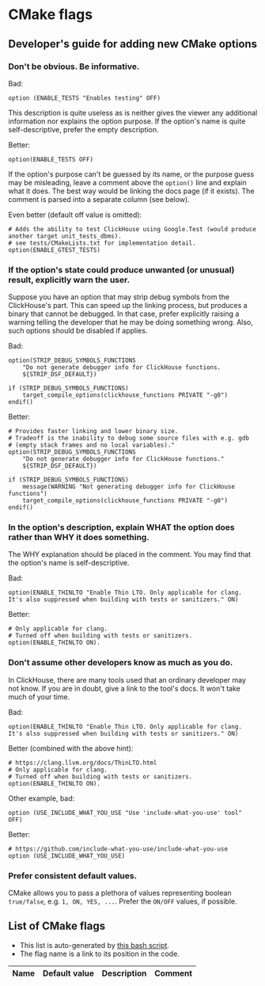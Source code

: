 # CMake flags

## Developer's guide for adding new CMake options

### Don't be obvious. Be informative.

Bad:
```
option (ENABLE_TESTS "Enables testing" OFF)
```

This description is quite useless as is neither gives the viewer any additional information nor explains the option
purpose. If the option's name is quite self-descriptive, prefer the empty description.

Better:

```
option(ENABLE_TESTS OFF)
```

If the option's purpose can't be guessed by its name, or the purpose guess may be misleading, leave a comment above
the `option()` line and explain what it does. The best way would be linking the docs page (if it exists).
The comment is parsed into a separate column (see below).

Even better (default off value is omitted):

```
# Adds the ability to test ClickHouse using Google.Test (would produce another target unit_tests_dbms).
# see tests/CMakeLists.txt for implementation detail.
option(ENABLE_GTEST_TESTS)
```

### If the option's state could produce unwanted (or unusual) result, explicitly warn the user.

Suppose you have an option that may strip debug symbols from the ClickHouse's part.
This can speed up the linking process, but produces a binary that cannot be debugged.
In that case, prefer explicitly raising a warning telling the developer that he may be doing something wrong. 
Also, such options should be disabled if applies.

Bad:
```
option(STRIP_DEBUG_SYMBOLS_FUNCTIONS
    "Do not generate debugger info for ClickHouse functions.
    ${STRIP_DSF_DEFAULT})

if (STRIP_DEBUG_SYMBOLS_FUNCTIONS)
    target_compile_options(clickhouse_functions PRIVATE "-g0")
endif()

```
Better:

```
# Provides faster linking and lower binary size.
# Tradeoff is the inability to debug some source files with e.g. gdb
# (empty stack frames and no local variables)."
option(STRIP_DEBUG_SYMBOLS_FUNCTIONS
    "Do not generate debugger info for ClickHouse functions."
    ${STRIP_DSF_DEFAULT})

if (STRIP_DEBUG_SYMBOLS_FUNCTIONS)
    message(WARNING "Not generating debugger info for ClickHouse functions")
    target_compile_options(clickhouse_functions PRIVATE "-g0")
endif()
```

### In the option's description, explain WHAT the option does rather than WHY it does something.

The WHY explanation should be placed in the comment.
You may find that the option's name is self-descriptive.

Bad:

```
option(ENABLE_THINLTO "Enable Thin LTO. Only applicable for clang. It's also suppressed when building with tests or sanitizers." ON)
```

Better:

```
# Only applicable for clang.
# Turned off when building with tests or sanitizers.
option(ENABLE_THINLTO ON).
```

### Don't assume other developers know as much as you do.

In ClickHouse, there are many tools used that an ordinary developer may not know. If you are in doubt, give a link to
the tool's docs. It won't take much of your time.

Bad:

```
option(ENABLE_THINLTO "Enable Thin LTO. Only applicable for clang. It's also suppressed when building with tests or sanitizers." ON)
```

Better (combined with the above hint):

```
# https://clang.llvm.org/docs/ThinLTO.html
# Only applicable for clang.
# Turned off when building with tests or sanitizers.
option(ENABLE_THINLTO ON).
```

Other example, bad:

```
option (USE_INCLUDE_WHAT_YOU_USE "Use 'include-what-you-use' tool" OFF)
```

Better:

```
# https://github.com/include-what-you-use/include-what-you-use
option (USE_INCLUDE_WHAT_YOU_USE)
```

### Prefer consistent default values.

CMake allows you to pass a plethora of values representing boolean `true/false`, e.g. `1, ON, YES, ...`.
Prefer the `ON/OFF` values, if possible.


## List of CMake flags

* This list is auto-generated by [this bash script](bash.sh).
* The flag name is a link to its position in the code.

| Name | Default value | Description | Comment |
|------|---------------|-------------|---------|
